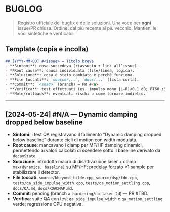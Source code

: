 # BUGLOG

> Registro ufficiale dei bugfix e delle soluzioni. Una voce per **ogni** issue/PR chiusa.
> Ordine: dal più recente al più vecchio. Mantieni le voci sintetiche e verificabili.

## Template (copia e incolla)
```markdown
## [YYYY-MM-DD] #<issue> — Titolo breve
- **Sintomi**: cosa succedeva (riassunto + link all’issue).
- **Root cause**: causa individuata (file/linea, logica).
- **Soluzione**: cosa è stato cambiato e perché funziona.
- **File toccati**: `source/...`, `docs/...` (lista corta).
- **Commit**: `<sha8>` (branch) — PR #<n>
- **Verifica**: test effettuati (es. impulso mono |L−R|<0.1 dB; RT60 ±5%).
- **Note/rollback**: eventuali rischi o come tornare indietro.
```

---

## [2024-05-24] #N/A — Dynamic damping dropped below baseline
- **Sintomi**: i test QA registravano il fallimento “Dynamic damping dropped below baseline” durante cicli di motion con width modulata.
- **Root cause**: mancavano i clamp per MF/HF damping dinamici, permettendo ai valori calcolati di scendere sotto il baseline derivato da `decayState`.
- **Soluzione**: introdotta macro di disattivazione laser + clamp `max(dynamics, baseline)` su MF/HF; predelay forzato ≥1 sample per stabilizzare il detector.
- **File toccati**: `source/kbeyond_tilde.cpp`, `source/dsp/fdn.cpp`, `tests/qa_side_impulse_width.cpp`, `tests/qa_motion_settling.cpp`, `docs/QA.md`, `docs/ROADMAP.md`.
- **Commit**: pending (branch `a-hardening/no-laser-2d`) — PR #TBD.
- **Verifica**: suite QA con test `qa_side_impulse_width` e `qa_motion_settling` verde; regressione CPU negativa.
